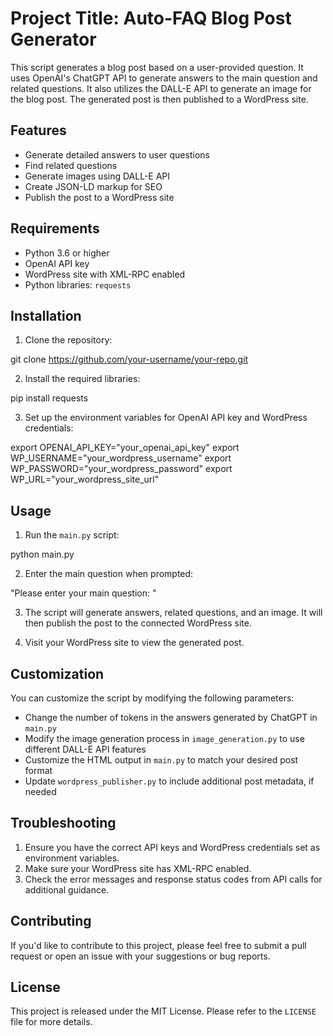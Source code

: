 # Project Title: Auto-FAQ Blog Post Generator

This script generates a blog post based on a user-provided question. It uses OpenAI's ChatGPT API to generate answers to the main question and related questions. It also utilizes the DALL-E API to generate an image for the blog post. The generated post is then published to a WordPress site.

## Features

- Generate detailed answers to user questions
- Find related questions
- Generate images using DALL-E API
- Create JSON-LD markup for SEO
- Publish the post to a WordPress site

## Requirements

- Python 3.6 or higher
- OpenAI API key
- WordPress site with XML-RPC enabled
- Python libraries: `requests`

## Installation

1. Clone the repository: 

git clone https://github.com/your-username/your-repo.git


2. Install the required libraries:

pip install requests


3. Set up the environment variables for OpenAI API key and WordPress credentials:

export OPENAI_API_KEY="your_openai_api_key"
export WP_USERNAME="your_wordpress_username"
export WP_PASSWORD="your_wordpress_password"
export WP_URL="your_wordpress_site_url"


## Usage

1. Run the `main.py` script:

python main.py

2. Enter the main question when prompted:

"Please enter your main question: "


3. The script will generate answers, related questions, and an image. It will then publish the post to the connected WordPress site.

4. Visit your WordPress site to view the generated post.

## Customization

You can customize the script by modifying the following parameters:

- Change the number of tokens in the answers generated by ChatGPT in `main.py`
- Modify the image generation process in `image_generation.py` to use different DALL-E API features
- Customize the HTML output in `main.py` to match your desired post format
- Update `wordpress_publisher.py` to include additional post metadata, if needed

## Troubleshooting

1. Ensure you have the correct API keys and WordPress credentials set as environment variables.
2. Make sure your WordPress site has XML-RPC enabled.
3. Check the error messages and response status codes from API calls for additional guidance.

## Contributing

If you'd like to contribute to this project, please feel free to submit a pull request or open an issue with your suggestions or bug reports.

## License

This project is released under the MIT License. Please refer to the `LICENSE` file for more details.

